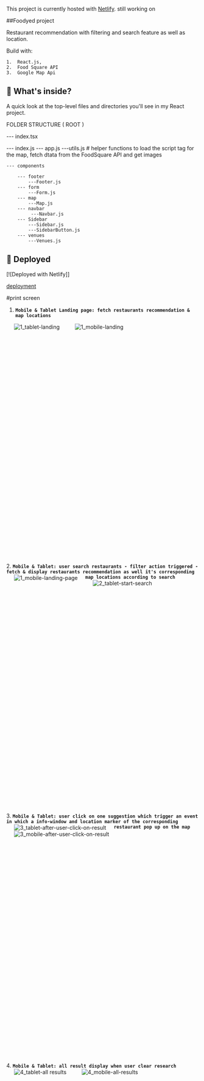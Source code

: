 
This project is currently hosted  with [Netlify](https://food-square.netlify.com/). still working on

##Foodyed project 

Restaurant recommendation with filtering and search feature as well as location.

Build with:

 	1.	React.js,  
	2.	Food Square API 
	3.	Google Map Api


 ## 🧐 What's inside?
 A quick look at the top-level files and directories you'll see in my React project.

FOLDER STRUCTURE
( ROOT )

--- index.tsx

--- index.js
--- app.js
---utils.js  # helper functions to load the script tag for the map,  fetch dtata from the               FoodSquare API and  get images

    --- components

        --- footer
            ---Footer.js
        --- form
            ---Form.js
        --- map
            ---Map.js
        --- navbar
             ---Navbar.js
        --- Sidebar
            ---Sidebar.js
            ---SidebarButton.js
        --- venues
            ---Venues.js
           

 ## 💫 Deployed

[![Deployed with Netlify]]

[deployment](https://food-square.netlify.com/)  

 
#print screen

1.  **`Mobile & Tablet Landing page: fetch restaurants recommendation & map locations`**
<img align="left" src="https://user-images.githubusercontent.com/18241226/62236580-48a2bf80-b3c7-11e9-9f7c-8c62a698215f.png" alt="1_tablet-landing" title="1_tablet-landing" hspace="20"/>
<img align="left" src="https://user-images.githubusercontent.com/18241226/62236578-48a2bf80-b3c7-11e9-9863-e769d6479b5c.png" alt="1_mobile-landing" title="1_mobile-landing" hspace="20"/>
<br/><br/><br/><br/><br/><br/><br/><br/><br/><br/><br/><br/><br/><br/><br/><br/><br/><br/>





<br/><br/><br/><br/><br/><br/><br/><br/><br/><br/><br/><br/><br/><br/><br/><br/><br/><br/>
2.  **`Mobile & Tablet: user search restaurants - filter action triggered - fetch & display restaurants recommendation as well it's corresponding  map locations according to search`**
 <img align="left" src="https://user-images.githubusercontent.com/18241226/62236583-493b5600-b3c7-11e9-94e3-a993699a8ce8.png" alt="1_mobile-landing-page" title="1_mobile-landing-page" hspace="20"/>
<img align="left" src="https://user-images.githubusercontent.com/18241226/62236582-493b5600-b3c7-11e9-9c63-d5a902eb9a99.png" alt="2_tablet-start-search" title="2_tablet-start-search" hspace="20"/>
<br/><br/><br/><br/><br/><br/><br/><br/><br/><br/><br/><br/><br/><br/><br/><br/><br/><br/>





<br/><br/><br/><br/><br/><br/><br/><br/><br/><br/><br/><br/><br/><br/><br/><br/><br/><br/>
3.  **`Mobile & Tablet: user click on one suggestion which trigger an event in which a info-window and location marker of the corresponding restaurant pop up on the map`**
 <img align="left" src="https://user-images.githubusercontent.com/18241226/62236585-49d3ec80-b3c7-11e9-909b-974b7f2056fa.png" alt="3_tablet-after-user-click-on-result" title="3_tablet-after-user-click-on-result" hspace="20"/>
<img align="left" src="https://user-images.githubusercontent.com/18241226/62236584-493b5600-b3c7-11e9-8a9b-6fdba8fcfdfb.png" alt="3_mobile-after-user-click-on-result" title="3_mobile-after-user-click-on-result" hspace="20"/>
<br/><br/><br/><br/><br/><br/><br/><br/><br/><br/><br/><br/><br/><br/><br/><br/><br/><br/>







<br/><br/><br/><br/><br/><br/><br/><br/><br/><br/><br/><br/><br/><br/><br/><br/><br/><br/>
4.  **`Mobile & Tablet: all result display when user clear research`**
 <img align="left" src="https://user-images.githubusercontent.com/18241226/62236589-49d3ec80-b3c7-11e9-8691-bd0c3ddaa1c7.png" alt="4_tablet-all results" title="4_tablet-all results" hspace="20"/>
<img align="left" src="https://user-images.githubusercontent.com/18241226/62236586-49d3ec80-b3c7-11e9-80c7-9c65b54d16e4.png" alt="4_mobile-all-results" title="4_mobile-all-results" hspace="20"/>
<br/><br/><br/><br/><br/><br/><br/><br/><br/><br/><br/><br/><br/><br/><br/><br/><br/><br/>
 
 

